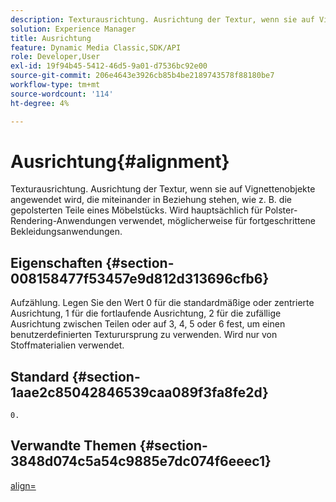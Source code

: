 ```yaml
---
description: Texturausrichtung. Ausrichtung der Textur, wenn sie auf Vignettenobjekte angewendet wird, die miteinander in Beziehung stehen, wie z. B. die gepolsterten Teile eines Möbelstücks. Wird hauptsächlich für Polster-Rendering-Anwendungen verwendet, möglicherweise für fortgeschrittene Bekleidungsanwendungen.
solution: Experience Manager
title: Ausrichtung
feature: Dynamic Media Classic,SDK/API
role: Developer,User
exl-id: 19f94b45-5412-46d5-9a01-d7536bc92e00
source-git-commit: 206e4643e3926cb85b4be2189743578f88180be7
workflow-type: tm+mt
source-wordcount: '114'
ht-degree: 4%

---
```


# Ausrichtung{#alignment}

Texturausrichtung. Ausrichtung der Textur, wenn sie auf Vignettenobjekte angewendet wird, die miteinander in Beziehung stehen, wie z. B. die gepolsterten Teile eines Möbelstücks. Wird hauptsächlich für Polster-Rendering-Anwendungen verwendet, möglicherweise für fortgeschrittene Bekleidungsanwendungen.

## Eigenschaften {#section-008158477f53457e9d812d313696cfb6}

Aufzählung. Legen Sie den Wert 0 für die standardmäßige oder zentrierte Ausrichtung, 1 für die fortlaufende Ausrichtung, 2 für die zufällige Ausrichtung zwischen Teilen oder auf 3, 4, 5 oder 6 fest, um einen benutzerdefinierten Texturursprung zu verwenden. Wird nur von Stoffmaterialien verwendet.

## Standard {#section-1aae2c85042846539caa089f3fa8fe2d}

`0.`

## Verwandte Themen {#section-3848d074c5a54c9885e7dc074f6eeec1}

[align=](../../../../../ir-api/http-protocol/image-rendering-api-ref/c-ir-http-protocol-ref/c-ir-http-protocol-command-reference/r-ir-align.md#reference-4d63baa522ce42f9b15167ba34c5c6a7)
